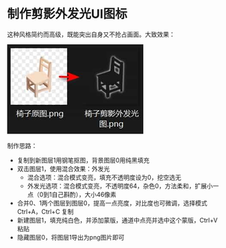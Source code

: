 # 制作剪影外发光UI图标

这种风格简约而高级，既能突出自身又不抢占画面。大致效果：

 ![](./img/ps_01.jpg)

制作思路：

- 复制到新图层1用钢笔抠图，背景图层0用纯黑填充
- 双击图层1，使用混合效果：外发光
  - 混合选项：混合模式变亮，填充不透明度设为0，挖空选无
  - 外发光选项：混合模式变亮，不透明度64，杂色0，方法柔和，扩展小一点（0到1自己斟酌），大小46像素
- 合并0、1两个图层到图层0，提高一点亮度，对比度也可微调，选择模式Ctrl+A，Ctrl+C 复制
- 新建图层1，填充纯白色，并添加蒙版，通道中点亮并选中这个蒙版，Ctrl+V 粘贴
- 隐藏图层0，将图层1导出为png图片即可

